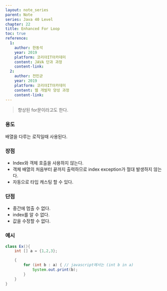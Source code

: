 ```yaml
---
layout: note_series
parent: Note
series: Java 40 Level
chapter: 22
title: Enhanced For Loop
toc: true
reference:
  1:
    author: 한동석
    year: 2019
    platform: 코리아IT아카데미
    content: JAVA 단과 과정
    content-link:
  2:
    author: 전민균
    year: 2019
    platform: 코리아IT아카데미
    content: 웹 개발자 양성 과정
    content-link: 
---
```


> 향상된 for문이라고도 한다.

### 용도
배열을 다루는 로직일때 사용된다.

### 장점
- Index와 객체 호출을 사용하지 않는다.
- 객체 배열의 처음부터 끝까지 출력하므로 index exception가 절대 발생하지 않는다.
- 자동으로 타입 캐스팅 할 수 있다.


### 단점
- 중간에 멈출 수 없다.
- index를 알 수 없다.
- 값을 수정할 수 없다.


### 예시
```Java
class Ex(){
    int [] a = {1,2,3};

    {
        for (int b : a) { // javascript에서는 (int b in a)
            System.out.print(b);
        }
    }
}

```